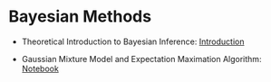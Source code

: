 # Bayesian Methods

- Theoretical Introduction to Bayesian Inference: [Introduction](theoretical_background/1_introduction.md)

- Gaussian Mixture Model and Expectation Maximation Algorithm: [Notebook](notebooks/GMM-EM.ipynb)